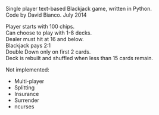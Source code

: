 
Single player text-based Blackjack game, written in Python.  
Code by David Bianco.   July 2014

Player starts with 100 chips.    
Can choose to play with 1-8 decks.  
Dealer must hit at 16 and below.  
Blackjack pays 2:1  
Double Down only on first 2 cards.  
Deck is rebuilt and shuffled when less than 15 cards remain.

Not implemented:

* Multi-player
* Splitting
* Insurance
* Surrender
* ncurses


